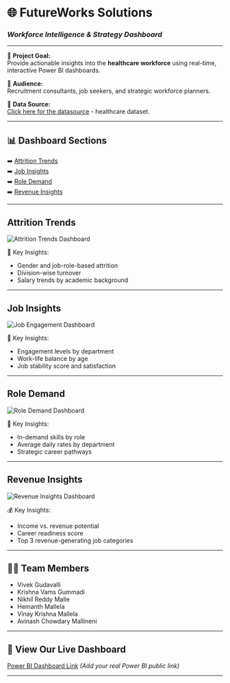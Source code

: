 <link rel="stylesheet" href="">

# 🌐 FutureWorks Solutions  
### *Workforce Intelligence & Strategy Dashboard*

---

🔹 **Project Goal:**  
Provide actionable insights into the **healthcare workforce** using real-time, interactive Power BI dashboards.

🔹 **Audience:**  
Recruitment consultants, job seekers, and strategic workforce planners.

🔹 **Data Source:**  
[Click here for the datasource](https://www.kaggle.com/datasets/pavansubhasht/ibm-hr-analytics-attrition-dataset) -  healthcare dataset.

---

## 📊 Dashboard Sections

➡️ [Attrition Trends](#attrition-trends)  
➡️ [Job Insights](#job-insights)  
➡️ [Role Demand](#role-demand)  
➡️ [Revenue Insights](#revenue-insights)

---

## Attrition Trends  
![Attrition Trends Dashboard](https://github.com/user-attachments/assets/b5a7ce00-0ed7-4420-a6b6-e5a2d9b070fa)

🧩 Key Insights:
- Gender and job-role-based attrition  
- Division-wise turnover  
- Salary trends by academic background  

---

## Job Insights  
![Job Engagement Dashboard](https://github.com/user-attachments/assets/f09fc0d1-f2f7-437d-b12a-664d8d46b8df)


👥 Key Insights:
- Engagement levels by department  
- Work-life balance by age  
- Job stability score and satisfaction  

---

## Role Demand  
![Role Demand Dashboard](https://github.com/user-attachments/assets/135f0295-9950-4fe6-aee7-f74051f3b531)


🧠 Key Insights:
- In-demand skills by role  
- Average daily rates by department  
- Strategic career pathways  

---

## Revenue Insights  
![Revenue Insights Dashboard](https://github.com/user-attachments/assets/3d470923-e802-49b9-a4ac-1d20d8ccc79a)


💰 Key Insights:
- Income vs. revenue potential  
- Career readiness score  
- Top 3 revenue-generating job categories  

---

## 👨‍💻 Team Members 

- Vivek Gudavalli  
- Krishna Vams Gummadi  
- Nikhil Reddy Malle  
- Hemanth Mallela  
- Vinay Krishna Mallela  
- Avinash Chowdary Mallineni  

---

## 🔗 View Our Live Dashboard  
[Power BI Dashboard Link](#) *(Add your real Power BI public link)*

---

